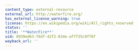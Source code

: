 ```yaml
---
content_type: external-resource
external_url: http://waterfire.org/
has_external_license_warning: true
license: https://en.wikipedia.org/wiki/All_rights_reserved
status: ''
title: '**WaterFire**'
uid: 8939ed63-f6df-42f2-834e-afff35c9ff8f
wayback_url: ''
---
```

